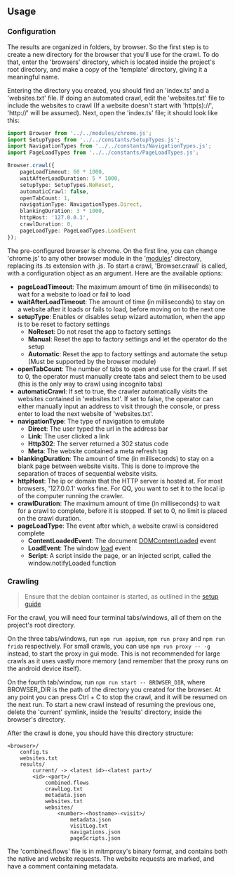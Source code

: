 ## Usage

### Configuration

The results are organized in folders, by browser. So the first step is to create a new directory for the browser that
you'll use for the crawl. To do that, enter the 'browsers' directory, which is located inside the project's root
directory, and make a copy of the 'template' directory, giving it a meaningful name.

Entering the directory you created, you should find an 'index.ts' and a 'websites.txt' file. If doing an automated
crawl, edit the 'websites.txt'
file to include the websites to crawl (If a website doesn't start with 'http(s)://', 
'http://' will be assumed). Next, open the 'index.ts' file; it should look like this:

```typescript
import Browser from '../../modules/chrome.js';
import SetupTypes from '../../constants/SetupTypes.js';
import NavigationTypes from '../../constants/NavigationTypes.js';
import PageLoadTypes from '../../constants/PageLoadTypes.js';

Browser.crawl({
    pageLoadTimeout: 60 * 1000,
    waitAfterLoadDuration: 5 * 1000,
    setupType: SetupTypes.NoReset,
    automaticCrawl: false,
    openTabCount: 1,
    navigationType: NavigationTypes.Direct,
    blankingDuration: 3 * 1000,
    httpHost: '127.0.0.1',
    crawlDuration: 0,
    pageLoadType: PageLoadTypes.LoadEvent
});
```

The pre-configured browser is chrome. On the first line, you can change 'chrome.js' to any other browser module in
the '[modules](../modules)' directory, replacing its .ts extension with .js. To start a crawl, 'Browser.crawl' is
called, with a configuration object as an argument. Here are the available options:

- **pageLoadTimeout**: The maximum amount of time (in milliseconds) to wait for a website to load or fail to load
- **waitAfterLoadTimeout**: The amount of time (in milliseconds) to stay on a website after it loads or fails to load,
  before moving on to the next one
- **setupType**: Enables or disables setup wizard automation, when the app is to be reset to factory settings
    - **NoReset**: Do not reset the app to factory settings
    - **Manual**: Reset the app to factory settings and let the operator do the setup
    - **Automatic**: Reset the app to factory settings and automate the setup (Must be supported by the browser
      module)
- **openTabCount**: The number of tabs to open and use for the crawl. If set to 0, the operator must manually create
  tabs and select them to be used (this is the only way to crawl using incognito tabs)
- **automaticCrawl**: If set to true, the crawler automatically visits the websites contained in 'websites.txt'. If set
  to false, the operator can either manually input an address to visit through the console, or press enter to load the
  next website of 'websites.txt'.
- **navigationType**: The type of navigation to emulate
    - **Direct**: The user typed the url in the address bar
    - **Link**: The user clicked a link
    - **Http302**: The server returned a 302 status code
    - **Meta**: The website contained a meta refresh tag
- **blankingDuration**: The amount of time (in milliseconds) to stay on a blank page between website visits. This is
  done to improve the separation of traces of sequential website visits.
- **httpHost**: The ip or domain that the HTTP server is hosted at. For most browsers, '127.0.0.1' works fine. For QQ,
  you want to set it to the
  local ip of the computer running the crawler.
- **crawlDuration**: The maximum amount of time (in milliseconds) to wait for a crawl to complete, before it is stopped.
  If set to 0, no limit is placed on the crawl duration.
- **pageLoadType**: The event after which, a website crawl is considered complete
    - **ContentLoadedEvent**: The
      document [DOMContentLoaded](https://developer.mozilla.org/en-US/docs/Web/API/Document/DOMContentLoaded_event)
      event
    - **LoadEvent**: The window [load](https://developer.mozilla.org/en-US/docs/Web/API/Window/load_event) event
    - **Script**: A script inside the page, or an injected script, called the window.notifyLoaded function

### Crawling

> Ensure that the debian container is started, as outlined in the [setup guide](./setup.md)

For the crawl, you will need four terminal tabs/windows, all of them on the project's root directory.

On the three tabs/windows, run `npm run appium`, `npm run proxy` and `npm run frida` respectively.
For small crawls, you can use `npm run proxy -- -g` instead, to
start the proxy in gui mode. This is not recommended for large crawls as it uses vastly more memory (and remember
that the proxy runs on the android device itself).

On the fourth tab/window, run `npm run start -- BROWSER_DIR`, where BROWSER_DIR is the path of the directory you created
for the browser. 
At any point you can press Ctrl + C to stop the crawl, and it will be resumed on the next run.
To start a new crawl instead of resuming the previous one, delete the 'current' symlink, inside the 
'results' directory, inside the browser's directory.

After the crawl is done, you should have this directory structure:

```
<browser>/
	config.ts
	websites.txt
	results/
		current/ -> <latest id>-<latest part>/
   		<id>-<part>/									
   			combined.flows
   			crawlLog.txt
   			metadata.json
   			websites.txt
   			websites/
   				<number>-<hostname>-<visit>/
   					metadata.json				
   					visitLog.txt
   					navigations.json
   					pageScripts.json

```

The 'combined.flows' file is in mitmproxy's binary format, and contains both the native and website requests. The
website requests are marked, and have a comment containing metadata.
